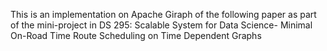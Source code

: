 This is an implementation on Apache Giraph of the following paper as part of the mini-project in DS 295: Scalable System for Data Science-
Minimal On-Road Time Route Scheduling on Time Dependent Graphs
